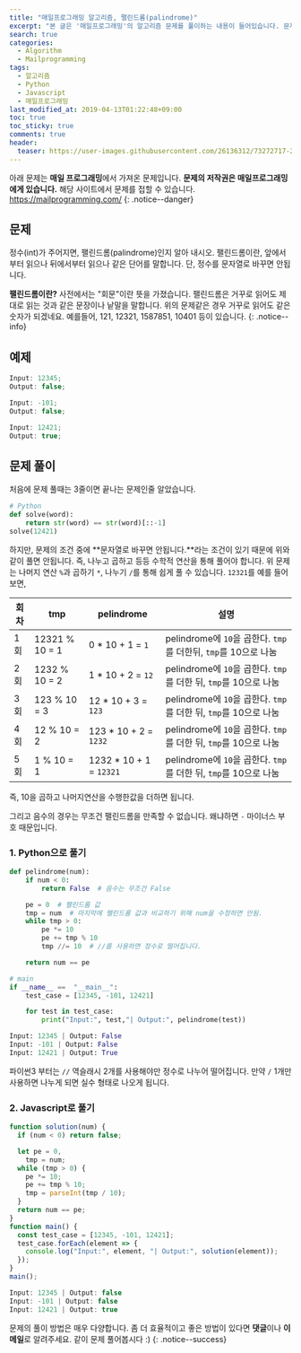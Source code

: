 ```yaml
---
title: "매일프로그래밍 알고리즘, 팰린드롬(palindrome)"
excerpt: "본 글은 '매일프로그래밍'의 알고리즘 문제를 풀이하는 내용이 들어있습니다. 문제에 대한 저작권은 '매일프로그래밍'에게 있습니다. 문제는 다음과 같습니다. 정수(int)가 주어지면, 팰린드롬(palindrome)인지 알아 내시오."
search: true
categories:
  - Algorithm
  - Mailprogramming
tags:
  - 알고리즘
  - Python
  - Javascript
  - 매일프로그래밍
last_modified_at: 2019-04-13T01:22:48+09:00
toc: true
toc_sticky: true
comments: true
header:
  teaser: https://user-images.githubusercontent.com/26136312/73272717-2ed31f80-4226-11ea-9563-9ea087f62798.png
---
```


<i class="fas fa-exclamation-circle"></i> 아래 문제는 **매일 프로그래밍**에서 가져온 문제입니다. **문제의 저작권은 매일프로그래밍에게 있습니다.** 해당 사이트에서 문제를 접할 수 있습니다. <a href="https://mailprogramming.com/" target="_blank">https://mailprogramming.com/</a>
{: .notice--danger}

## 문제

정수(int)가 주어지면, 팰린드롬(palindrome)인지 알아 내시오. 팰린드롬이란, 앞에서부터 읽으나 뒤에서부터 읽으나 같은 단어를 말합니다. 단, 정수를 문자열로 바꾸면 안됩니다.

**팰린드롬이란?** 사전에서는 "회문"이란 뜻을 가졌습니다. 팰린드롬은 거꾸로 읽어도 제대로 읽는 것과 같은 문장이나 낱말을 말합니다. 위의 문제같은 경우 거꾸로 읽어도 같은 숫자가 되겠네요. 예를들어, 121, 12321, 1587851, 10401 등이 있습니다.
{: .notice--info}

## 예제

```javascript
Input: 12345;
Output: false;
```

```javascript
Input: -101;
Output: false;
```

```javascript
Input: 12421;
Output: true;
```

## 문제 풀이

처음에 문제 풀때는 3줄이면 끝나는 문제인줄 알았습니다.

```python
# Python
def solve(word):
    return str(word) == str(word)[::-1]
solve(12421)
```

하지만, 문제의 조건 중에 **문자열로 바꾸면 안됩니다.**라는 조건이 있기 때문에 위와 같이 풀면 안됩니다. 즉, 나누고 곱하고 등등 수학적 연산을 통해 풀어야 합니다. 위 문제는 나머지 연산 `%`과 곱하기 `*`, 나누기 `/`를 통해 쉽게 풀 수 있습니다. `12321`를 예를 들어보면,

| 회차 | tmp            | pelindrome               | 설명                                                             |
| ---- | -------------- | ------------------------ | ---------------------------------------------------------------- |
| 1회  | 12321 % 10 = 1 | 0 \* 10 + 1 = `1`        | pelindrome에 `10`을 곱한다. `tmp`를 더한뒤, `tmp`를 10으로 나눔  |
| 2회  | 1232 % 10 = 2  | 1 \* 10 + 2 = `12`       | pelindrome에 `10`을 곱한다. `tmp`를 더한 뒤, `tmp`를 10으로 나눔 |
| 3회  | 123 % 10 = 3   | 12 \* 10 + 3 = `123`     | pelindrome에 `10`을 곱한다. `tmp`를 더한 뒤, `tmp`를 10으로 나눔 |
| 4회  | 12 % 10 = 2    | 123 \* 10 + 2 = `1232`   | pelindrome에 `10`을 곱한다. `tmp`를 더한 뒤, `tmp`를 10으로 나눔 |
| 5회  | 1 % 10 = 1     | 1232 \* 10 + 1 = `12321` | pelindrome에 `10`을 곱한다. `tmp`를 더한 뒤, `tmp`를 10으로 나눔 |

즉, 10을 곱하고 나머지연산을 수행한값을 더하면 됩니다.

그리고 음수의 경우는 무조건 팰린드롬을 만족할 수 없습니다. 왜냐하면 `-` 마이너스 부호 때문입니다.

### 1. Python으로 풀기

```python
def pelindrome(num):
    if num < 0:
        return False  # 음수는 무조건 False

    pe = 0  # 팰린드롬 값
    tmp = num  # 마지막에 팰린드롬 값과 비교하기 위해 num을 수정하면 안됨.
    while tmp > 0:
        pe *= 10
        pe += tmp % 10
        tmp //= 10  # //를 사용하면 정수로 떨어집니다.

    return num == pe

# main
if __name__ ==  "__main__":
    test_case = [12345, -101, 12421]

    for test in test_case:
        print("Input:", test,"| Output:", pelindrome(test))
```

```python
Input: 12345 | Output: False
Input: -101 | Output: False
Input: 12421 | Output: True
```

파이썬3 부터는 `//` 역슬래시 2개를 사용해야만 정수로 나누어 떨어집니다. 만약 `/` 1개만 사용하면 나누게 되면 실수 형태로 나오게 됩니다.

### 2. Javascript로 풀기

```javascript
function solution(num) {
  if (num < 0) return false;

  let pe = 0,
    tmp = num;
  while (tmp > 0) {
    pe *= 10;
    pe += tmp % 10;
    tmp = parseInt(tmp / 10);
  }
  return num == pe;
}
function main() {
  const test_case = [12345, -101, 12421];
  test_case.forEach(element => {
    console.log("Input:", element, "| Output:", solution(element));
  });
}
main();
```

```javascript
Input: 12345 | Output: false
Input: -101 | Output: false
Input: 12421 | Output: true
```

<i class="far fa-laugh-wink"></i> 문제의 풀이 방법은 매우 다양합니다. 좀 더 효율적이고 좋은 방법이 있다면 **댓글**이나 **이메일**로 알려주세요. 같이 문제 풀어봅시다 :)
{: .notice--success}

